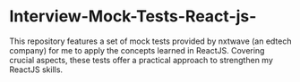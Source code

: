 # Interview-Mock-Tests-React-js-
This repository features a set of mock tests provided by nxtwave (an edtech company) for me to apply the concepts learned in ReactJS. Covering crucial aspects, these tests offer a practical approach to strengthen my ReactJS skills.
